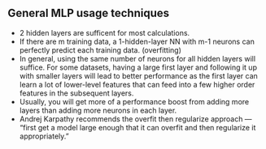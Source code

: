 ## General MLP usage techniques
- 2 hidden layers are sufficent for most calculations.
- If there are m training data, a 1-hidden-layer NN with m-1 neurons can perfectly predict each training data. (overfitting)
- In general, using the same number of neurons for all hidden layers will suffice. For some datasets, having a large first layer and following it up with smaller layers will lead to better performance as the first layer can learn a lot of lower-level features that can feed into a few higher order features in the subsequent layers.
- Usually, you will get more of a performance boost from adding more layers than adding more neurons in each layer.
- Andrej Karpathy recommends the overfit then regularize approach — “first get a model large enough that it can overfit and then regularize it appropriately.”
